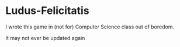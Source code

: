# Ludus-Felicitatis
I wrote this game in (not for) Computer Science class out of boredom.

It may not ever be updated again
